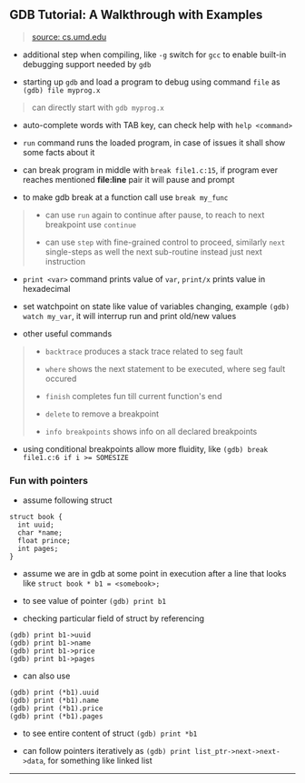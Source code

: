 
## GDB Tutorial: A Walkthrough with Examples

> [source: cs.umd.edu](https://www.cs.umd.edu/~srhuang/teaching/cmsc212/gdb-tutorial-handout.pdf)

* additional step when compiling, like `-g` switch for `gcc` to enable built-in debugging support needed by `gdb`

* starting up `gdb` and load a program to debug using command `file` as `(gdb) file myprog.x`

> can directly start with `gdb myprog.x`

* auto-complete words with TAB key, can check help with `help <command>`

* `run` command runs the loaded program, in case of issues it shall show some facts about it

* can break program in middle with `break file1.c:15`, if program ever reaches mentioned **file:line** pair it will pause and prompt

* to make gdb break at a function call use `break my_func`

> * can use `run` again to continue after pause, to reach to next breakpoint use `continue`
>
> * can use `step` with fine-grained control to proceed, similarly `next` single-steps as well the next sub-routine instead just next instruction

* `print <var>` command prints value of `var`, `print/x` prints value in hexadecimal

* set watchpoint on state like value of variables changing, example `(gdb) watch my_var`, it will interrup run and print old/new values

* other useful commands

> * `backtrace` produces a stack trace related to seg fault
>
> * `where` shows the next statement to be executed, where seg fault occured
>
> * `finish` completes fun till current function's end
>
> * `delete` to remove a breakpoint
>
> * `info breakpoints` shows info on all declared breakpoints

* using conditional breakpoints allow more fluidity, like `(gdb) break file1.c:6 if i >= SOMESIZE`


### Fun with pointers

* assume following struct

```
struct book {
  int uuid;
  char *name;
  float prince;
  int pages;
}
```

* assume we are in gdb at some point in execution after a line that looks like `struct book * b1 = <somebook>;`

* to see value of pointer `(gdb) print b1`

* checking particular field of struct by referencing

```
(gdb) print b1->uuid
(gdb) print b1->name
(gdb) print b1->price
(gdb) print b1->pages
```

* can also use

```
(gdb) print (*b1).uuid
(gdb) print (*b1).name
(gdb) print (*b1).price
(gdb) print (*b1).pages
```

* to see entire content of struct `(gdb) print *b1`

* can follow pointers iteratively as `(gdb) print list_ptr->next->next->data`, for something like linked list

---
